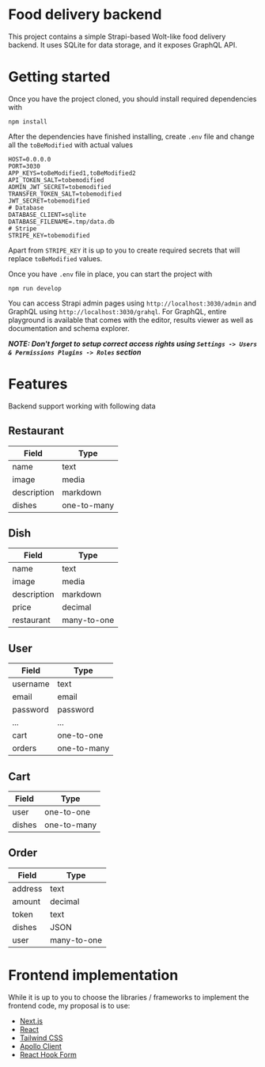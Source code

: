 # Food delivery backend

This project contains a simple Strapi-based Wolt-like food delivery backend. It uses SQLite for data storage, and it exposes GraphQL API.

# Getting started

Once you have the project cloned, you should install required dependencies with

```
npm install
```

After the dependencies have finished installing, create `.env` file and change all the `toBeModified` with actual values

```dotenv
HOST=0.0.0.0
PORT=3030
APP_KEYS=toBeModified1,toBeModified2
API_TOKEN_SALT=tobemodified
ADMIN_JWT_SECRET=tobemodified
TRANSFER_TOKEN_SALT=tobemodified
JWT_SECRET=tobemodified
# Database
DATABASE_CLIENT=sqlite
DATABASE_FILENAME=.tmp/data.db
# Stripe
STRIPE_KEY=tobemodified
```
Apart from `STRIPE_KEY` it is up to you to create required secrets that will replace `toBeModified` values.

Once you have `.env` file in place, you can start the project with

```
npm run develop
```

You can access Strapi admin pages using `http://localhost:3030/admin` and GraphQL using `http://localhost:3030/grahql`. For GraphQL, entire playground is available that comes with the editor, results viewer as well as documentation and schema explorer.

_**NOTE: Don't forget to setup correct access rights using `Settings -> Users & Permissions Plugins -> Roles` section**_

# Features

Backend support working with following data

## Restaurant

| Field       | Type        |
|-------------|-------------|
| name        | text        |
| image       | media       |
| description | markdown    |
| dishes      | one-to-many |


## Dish

| Field       | Type        |
|-------------|-------------|
| name        | text        |
| image       | media       |
| description | markdown    |
| price       | decimal     |
| restaurant  | many-to-one |

## User

| Field    | Type        |
|----------|-------------|
| username | text        |
| email    | email       |
| password | password    |
| ...      | ...         |
| cart     | one-to-one  | 
| orders   | one-to-many |

## Cart

| Field    | Type        |
|----------|-------------|
| user     | one-to-one  |
| dishes   | one-to-many |

## Order

| Field   | Type        |
|---------|-------------|
| address | text        |
| amount  | decimal     |
| token   | text        |
| dishes  | JSON        |
| user    | many-to-one |

# Frontend implementation

While it is up to you to choose the libraries / frameworks to implement the frontend code, my proposal is to use:

- [Next.js](https://nextjs.org/)
- [React](https://react.dev/)
- [Tailwind CSS](https://tailwindcss.com/docs/installation)
- [Apollo Client](https://www.apollographql.com/docs/react/)
- [React Hook Form](https://www.react-hook-form.com/)
